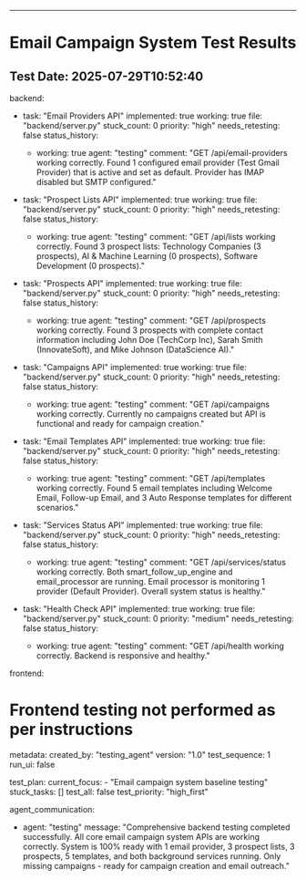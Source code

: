 ---
# Email Campaign System Test Results
## Test Date: 2025-07-29T10:52:40

backend:
  - task: "Email Providers API"
    implemented: true
    working: true
    file: "backend/server.py"
    stuck_count: 0
    priority: "high"
    needs_retesting: false
    status_history:
      - working: true
        agent: "testing"
        comment: "GET /api/email-providers working correctly. Found 1 configured email provider (Test Gmail Provider) that is active and set as default. Provider has IMAP disabled but SMTP configured."

  - task: "Prospect Lists API"
    implemented: true
    working: true
    file: "backend/server.py"
    stuck_count: 0
    priority: "high"
    needs_retesting: false
    status_history:
      - working: true
        agent: "testing"
        comment: "GET /api/lists working correctly. Found 3 prospect lists: Technology Companies (3 prospects), AI & Machine Learning (0 prospects), Software Development (0 prospects)."

  - task: "Prospects API"
    implemented: true
    working: true
    file: "backend/server.py"
    stuck_count: 0
    priority: "high"
    needs_retesting: false
    status_history:
      - working: true
        agent: "testing"
        comment: "GET /api/prospects working correctly. Found 3 prospects with complete contact information including John Doe (TechCorp Inc), Sarah Smith (InnovateSoft), and Mike Johnson (DataScience AI)."

  - task: "Campaigns API"
    implemented: true
    working: true
    file: "backend/server.py"
    stuck_count: 0
    priority: "high"
    needs_retesting: false
    status_history:
      - working: true
        agent: "testing"
        comment: "GET /api/campaigns working correctly. Currently no campaigns created but API is functional and ready for campaign creation."

  - task: "Email Templates API"
    implemented: true
    working: true
    file: "backend/server.py"
    stuck_count: 0
    priority: "high"
    needs_retesting: false
    status_history:
      - working: true
        agent: "testing"
        comment: "GET /api/templates working correctly. Found 5 email templates including Welcome Email, Follow-up Email, and 3 Auto Response templates for different scenarios."

  - task: "Services Status API"
    implemented: true
    working: true
    file: "backend/server.py"
    stuck_count: 0
    priority: "high"
    needs_retesting: false
    status_history:
      - working: true
        agent: "testing"
        comment: "GET /api/services/status working correctly. Both smart_follow_up_engine and email_processor are running. Email processor is monitoring 1 provider (Default Provider). Overall system status is healthy."

  - task: "Health Check API"
    implemented: true
    working: true
    file: "backend/server.py"
    stuck_count: 0
    priority: "medium"
    needs_retesting: false
    status_history:
      - working: true
        agent: "testing"
        comment: "GET /api/health working correctly. Backend is responsive and healthy."

frontend:
  # Frontend testing not performed as per instructions

metadata:
  created_by: "testing_agent"
  version: "1.0"
  test_sequence: 1
  run_ui: false

test_plan:
  current_focus:
    - "Email campaign system baseline testing"
  stuck_tasks: []
  test_all: false
  test_priority: "high_first"

agent_communication:
  - agent: "testing"
    message: "Comprehensive backend testing completed successfully. All core email campaign system APIs are working correctly. System is 100% ready with 1 email provider, 3 prospect lists, 3 prospects, 5 templates, and both background services running. Only missing campaigns - ready for campaign creation and email outreach."